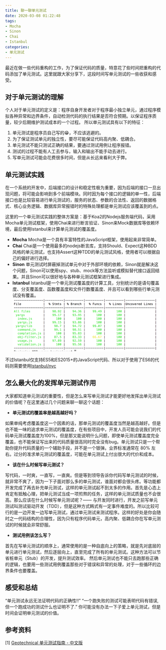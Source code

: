 ```yaml
---
title: 聊一聊单元测试
date: 2020-03-08 01:22:48
tags: 
- Mocha
- Sinon
- Chai
- Istanbul
categories: 
- 单元测试
---
```


最近在做一些代码重构的工作，为了保证代码的质量，特意花了些时间把重构的代码添加了单元测试。这里就跟大家分享下，这段时间写单元测试的一些收获和感受。
<!-- more -->

<style>
img {
  width: 500px;
}
</style>

## 对于单元测试的理解
个人对于单元测试的定义是：程序自身开发者对于程序最小独立单元，通过程序模拟各种异常和边界条件，自动检测代码的执行结果是否符合预期。以保证程序质量，较少后期维护测试成本的一个过程。
所以单元测试具有以下的特征：
1. 单元测试是程序员自己写的😁，不应该逃避的。
2. 为了保证测试单元的独立性，要尽可能保证代码高内聚、低耦合。
3. 单元测试不能只测试正确的结果，要通过测试用例让程序报错。
4. 测试的过程不能有人工去参与，输入和输出不能手动去进行。
5. 写单元测试可能会花费很多时间，但是从长远来看利大于弊。

## 单元测试实践
在一个系统的开发中，后端接口的设计和稳定性极为重要，因为后端的接口一旦出现问题，将可能会影响到多个前端模块。同时因为每个接口的逻辑的单一性，后端接口也是比较容易进行单元测试的，服务的状态、参数的合法性、返回的数据格式、核心业务逻辑、数据库异常报错时的特殊处理都是单元测试应该覆盖到的点。

这里的一个单元测试实践的整体方案是：基于Koa2的Nodejs服务端代码，采用Mocha单元测试框架，使用Chai来进行断言验证、Sinon来Mock数据库等依赖环境，最后使用Istanbul来计算单元测试的覆盖度。

- **Mocha**
Mocha是一个具有丰富特性的JavaScript框架，使用起来非常简单。
- **Chai**
Chai是一个使用最多的nodejs断言库，支持Should、Expect这种BDD风格的单元测试，也支持Assert这种TDD的单元测试风格，使用者可以根据自己的偏好进行选择。
- **Sinon**
单元测试时屏蔽掉测试单元中对于外部环境的依赖，Sinon就是解决这个问题，Sinon可以使用spy、stub、mock等方法监听或模拟替代接口返回结果。并且Sinon可以很好地与各种单元测试框架进行集成。
- **Istanbul**
Istanbul是一个单元测试覆盖度的计算工具，分别统计的是语句覆盖度、分支覆盖度、函数覆盖度和文件行数覆盖度、并且可以看到哪些行单元测试没有覆盖。
![](../../images/article/我心目中的单元测试/istanbul.png)

不过Istanbul仅支持ES5和ES2015+的JavaScript代码、所以对于使用了ES6的代码则需要使用[Istanbul/nyc](https://github.com/istanbuljs/nyc)

## 怎么最大化的发挥单元测试作用
大家都知道单元测试的重要性，但是怎么来写单元测试才能更好地发挥出单元测试的价值呢？在这里通过几个问题来聊一聊这个话题：

- **单元测试的覆盖率是越高越好吗？**

如果单纯考虑覆盖度这一个因素的话，那单元测试的覆盖度当然是越高越好。但是也不能一味的追求单元测试的覆盖度，在有些项目中，开发人员可能会说我们的代码单元测试覆盖度为100%，但是那又能说明什么问题，即使单元测试覆盖度完全覆盖，也不能保证写出来的代码质量很高同时完全没有bug。单元测试只是一个帮助你提升代码质量的一个辅助手段，并不是一个银弹。业界标准通常在 80% 左右。过分的准求单元测试的覆盖度，可能在单元测试上付出很大的代价和成本。

- **该在什么时候写单元测试？**

写代码，一时爽，一直写，一直爽。但是等到领导告诉你代码写单元测试的时候，就非常不爽了，因为一下子面对那么多的单元测试，谁面对都会很头疼。等功能都开发完成了再去补充单元测试，这样的单元测试起不到太多的作用。首先是心态上肯定有抵触心理，把单元测试当成一项煎熬的任务，这样的单元测试质量也不会很高。那么应该在什么时候写单元测试呢？—— 与开发同时进行，开发之前写单元测试叫测试驱动开发（TDD），但是这种方式韩式有一定事件难度的。所以比较可行的是一边开发一边写单元测试，通过单元测试来测试程序。这样的好处是你会随时之一代码结构的合理性，因为只有程序代码单元，高内聚、低耦合你在写单元测试的时候就会非常舒服。

- **测试用例该怎么写？**

首先在写单元测试的顺序上，通常使用的是一种自底向上的策略，就是先对底层的单元进行单元测试，然后逐层向上，直至完成了所有的单元测试。这种方法可以节省桩单元（Stub）的开发，提升测试效率。
然后单元测试也不能只去跑那些正确的逻辑，也要用一些测试用例覆盖那些对于错误和异常的处理，对于一些循环的边界条件也要覆盖。

## 感受和总结
“单元测试永远无法证明代码的正确性!!”
“一个跑失败的测试可能表明代码有错误, 但一个跑成功的测试什么也证明不了.”
你可能没有办法一下子爱上单元测试，但是时间会证明单元测试的价值。

## 参考资料
[1] [Geotechnical 单元测试指南 - 中文版](https://github.com/yangyubo/zh-unit-testing-guidelines#id6)


